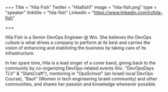 +++
Title = "Hila Fish"
Twitter = "Hilafish1"
image = "hila-fish.png"
type = "speaker"
linktitle = "hila-fish"
LinkedIn = "https://www.linkedin.com/in/hila-fish"

+++

Hila Fish is a Senior DevOps Engineer @ Wix. She believes the DevOps culture is what drives a company to perform at its best and carries the vision of enhancing and stabilizing the business by taking care of its infrastructure.

In her spare time, Hila is a lead singer of a cover band, giving back to the community by co-organizing DevOps-related events (Inc. "DevOpsDays TLV" & "StatsCraft"), mentoring in "OpsSchool" (an Israeli local DevOps Course), “Baot” (Women in tech engineering Israeli community) and other communities, and shares her passion and knowledge whenever possible.




